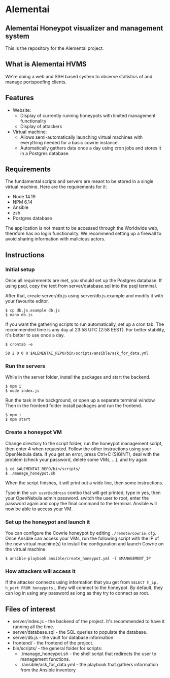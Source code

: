 # Alementai
## Alementai Honeypot visualizer and management system
This is the repository for the Alementai project.

## What is Alementai HVMS
We're doing a web and SSH based system to observe statistics of and manage portspoofing clients.

## Features
- Website:
    - Display of currently running honeypots with limited management functionality
    - Display of attackers
- Virtual machine:
    - Allows semi-automatically launching virtual machines with everything needed for a basic cowrie instance.
    - Automatically gathers data once a day using cron jobs and stores it in a Postgres database.

## Requirements
The fundamental scripts and servers are meant to be stored in a single virtual machine. Here are the requirements for it:
- Node 14.19
- NPM 6.14
- Ansible
- zsh
- Postgres database

The application is not meant to be accessed through the Worldwide web, therefore has no login functionality. We recommend setting up a firewall to avoid sharing information with malicious actors.

## Instructions
### Initial setup
Once all requirements are met, you should set up the Postgres database. If using psql, copy the text from server/database.sql into the psql terminal.

After that, create server/db.js using server/db.js.example and modify it with your favourite editor.
```
$ cp db.js.example db.js
$ nano db.js
```
If you want the gathering scripts to run automatically, set up a cron tab. The recommended time is any day at 23:58 UTC (2:58 EEST). For better stability, it's better to use once a day.
```
$ crontab -e

58 2 0 0 0 $ALEMENTAI_REPO/bin/scripts/ansible/ask_for_data.yml
```
### Run the servers
While in the server folder, install the packages and start the backend.
```
$ npm i
$ node index.js
```
Run the task in the background, or open up a separate terminal window. Then in the frontend folder install packages and run the frontend.
```
$ npm i
$ npm start
```

### Create a honeypot VM
Change directory to the script folder, run the honeypot management script, then enter 4 when requested. Follow the other instructions using your OpenNebula data. If you get an error, press Ctrl+C (SIGINT), deal with the problem (check your password, delete some VMs, ...), and try again.
```
$ cd $ALEMENTAI_REPO/bin/scripts/
$ ./manage_honeypot.sh
```
When the script finishes, it will print out a wide line, then some instructions.

Type in the `ssh user@address` combo that will get printed, type in yes, then your OpenNebula admin password. switch the user to root, enter the password again and copy the final command to the terminal. Ansible will now be able to access your VM.

### Set up the honeypot and launch it
You can configure the Cowrie honeypot by editing `./remote/cowrie.cfg`. Once Ansible can access your VMs, run the following script with the IP of the new virtual machine(s) to install the configuration and launch Cowrie on the virtual machine.
```
$ ansible-playbook ansible/create_honeypot.yml -l $MANAGEMENT_IP
```

### How attackers will access it
If the attacker connects using information that you get from `SELECT h_ip, h_port FROM honeypots;`, they will connect to the honeypot. By default, they can log in using any password as long as they try to connect as root.

## Files of interest
- server/index.js - the backend of the project. It's recommended to have it running all the time.
- server/database.sql - the SQL queries to populate the database.
- server/db.js - the vault for database information
- frontend/ - the frontend of the project. 
- bin/scripts/ - the general folder for scripts:
    - ./manage_honeypot.sh - the shell script that redirects the user to management functions.
    - ./ansible/ask_for_data.yml - the playbook that gathers information from the Ansible inventory